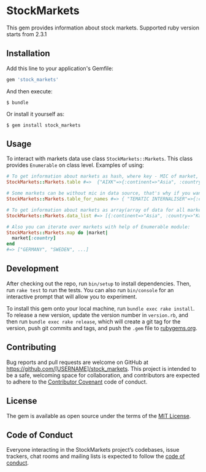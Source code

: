 # StockMarkets

This gem provides information about stock markets.
Supported ruby version starts from 2.3.1

## Installation

Add this line to your application's Gemfile:

```ruby
gem 'stock_markets'
```

And then execute:

    $ bundle

Or install it yourself as:

    $ gem install stock_markets

## Usage

To interact with markets data use class `StockMarkets::Markets`. This class provides `Enumerable` on class level.
Examples of using:

```ruby
# To get information about markets as hash, where key - MIC of market, value - market data
StockMarkets::Markets.table #=>  {"AIXK"=>{:continent=>"Asia", :country=>"Kazakhstan ", :name=>"....} }

# Some markets can be without mic in data source, that's why if you want get some additional information, you can use table_for_names
StockMarkets::Markets.table_for_names #=> { "TEMATIC INTERNALISER"=>{:country=>"FRANCE", :iso_country_code_iso_3166=>"FR", :mic=>"SGOE", ...} }

# To get information about markets as array(array of data for all markets)
StockMarkets::Markets.data_list #=> [{:continent=>"Asia", :country=>"Kazakhstan ", :name=>"Astana Internat..."}]

# Also you can iterate over markets with help of Enumerable module:
StockMarkets::Markets.map do |market|
  market[:country]
end
#=> ["GERMANY", "SWEDEN", ...]
```

## Development

After checking out the repo, run `bin/setup` to install dependencies. Then, run `rake test` to run the tests. You can also run `bin/console` for an interactive prompt that will allow you to experiment.

To install this gem onto your local machine, run `bundle exec rake install`. To release a new version, update the version number in `version.rb`, and then run `bundle exec rake release`, which will create a git tag for the version, push git commits and tags, and push the `.gem` file to [rubygems.org](https://rubygems.org).

## Contributing

Bug reports and pull requests are welcome on GitHub at https://github.com/[USERNAME]/stock_markets. This project is intended to be a safe, welcoming space for collaboration, and contributors are expected to adhere to the [Contributor Covenant](http://contributor-covenant.org) code of conduct.

## License

The gem is available as open source under the terms of the [MIT License](https://opensource.org/licenses/MIT).

## Code of Conduct

Everyone interacting in the StockMarkets project’s codebases, issue trackers, chat rooms and mailing lists is expected to follow the [code of conduct](https://github.com/[USERNAME]/stock_markets/blob/master/CODE_OF_CONDUCT.md).
